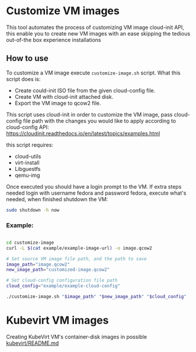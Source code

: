 # Customize VM images

This tool automates the process of customizing VM image
cloud-init API, this enable you to create new VM images with an ease
skipping the tedious out-of-the box experience installations

## How to use

To customize a VM image execute `customize-image.sh` script.
What this script does is:
- Create could-init ISO file from the given cloud-config file.
- Create VM with cloud-init attached disk.
- Export the VM image to qcow2 file.

This script uses cloud-init in order to customize the VM image,
pass cloud-config file path with the changes you would like
to apply according to cloud-config API:
https://cloudinit.readthedocs.io/en/latest/topics/examples.html

this script requires:
- cloud-utils
- virt-install
- Libguestfs
- qemu-img
    

Once executed you should have a login prompt to the VM.
If extra steps needed login with username fedora and password fedora, 
execute what's needed, when finished shutdown the VM:
```bash
sudo shutdown -h now
```

### Example:
```bash

cd customize-image
curl -L $(cat example/example-image-url) -o image.qcow2

# Set source VM image file path, and the path to save
image_path="image.qcow2"
new_image_path="customized-image.qcow2"

# Set cloud-config configuration file path
cloud_config="example/example-cloud-config"

./customize-image.sh "$image_path" "$new_image_path" "$cloud_config"
```

# Kubevirt VM images

Creating KubeVirt VM's container-disk images in possible
[kubevirt/README.md](https://github.com/ormergi/vm-image-builder/blob/master/kubevirt/README.md)
